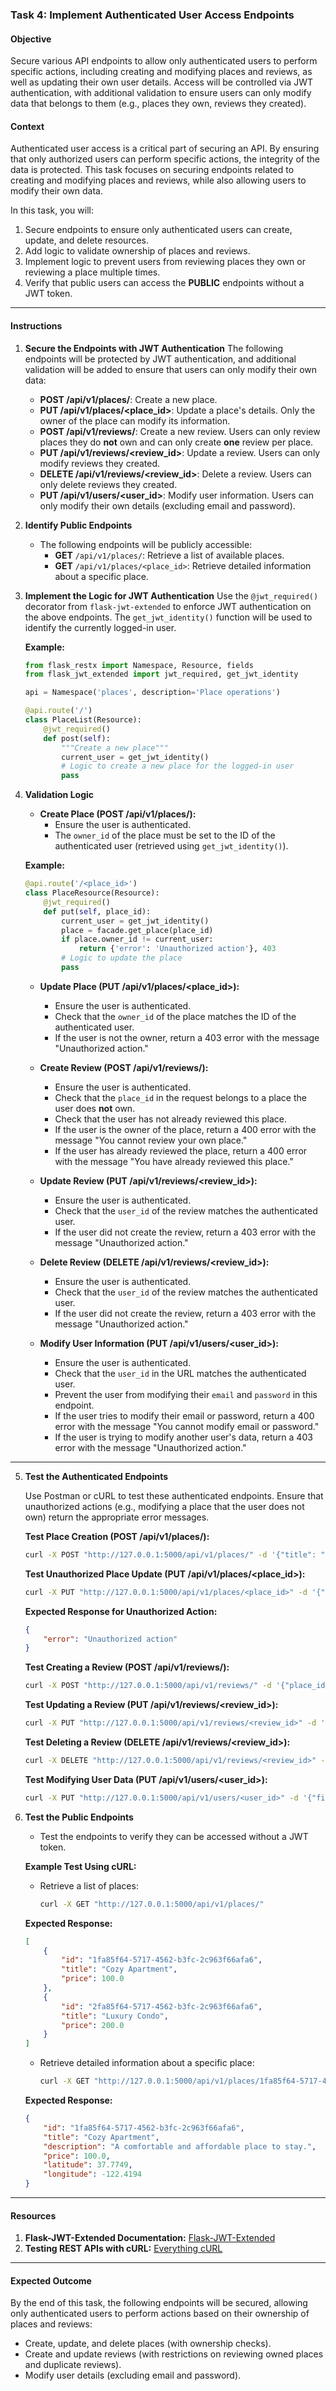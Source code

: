 ### Task 4: Implement Authenticated User Access Endpoints

#### Objective
Secure various API endpoints to allow only authenticated users to perform specific actions, including creating and modifying places and reviews, as well as updating their own user details. Access will be controlled via JWT authentication, with additional validation to ensure users can only modify data that belongs to them (e.g., places they own, reviews they created).

#### Context
Authenticated user access is a critical part of securing an API. By ensuring that only authorized users can perform specific actions, the integrity of the data is protected. This task focuses on securing endpoints related to creating and modifying places and reviews, while also allowing users to modify their own data.

In this task, you will:
1. Secure endpoints to ensure only authenticated users can create, update, and delete resources.
2. Add logic to validate ownership of places and reviews.
3. Implement logic to prevent users from reviewing places they own or reviewing a place multiple times.
4. Verify that public users can access the **PUBLIC** endpoints without a JWT token.

---

#### Instructions

1. **Secure the Endpoints with JWT Authentication**
   The following endpoints will be protected by JWT authentication, and additional validation will be added to ensure that users can only modify their own data:

   - **POST /api/v1/places/**: Create a new place.
   - **PUT /api/v1/places/<place_id>**: Update a place's details. Only the owner of the place can modify its information.
   - **POST /api/v1/reviews/**: Create a new review. Users can only review places they do **not** own and can only create **one** review per place.
   - **PUT /api/v1/reviews/<review_id>**: Update a review. Users can only modify reviews they created.
   - **DELETE /api/v1/reviews/<review_id>**: Delete a review. Users can only delete reviews they created.
   - **PUT /api/v1/users/<user_id>**: Modify user information. Users can only modify their own details (excluding email and password).

2. **Identify Public Endpoints**
   - The following endpoints will be publicly accessible:
     - **GET** `/api/v1/places/`: Retrieve a list of available places.
     - **GET** `/api/v1/places/<place_id>`: Retrieve detailed information about a specific place.

3. **Implement the Logic for JWT Authentication**
   Use the `@jwt_required()` decorator from `flask-jwt-extended` to enforce JWT authentication on the above endpoints. The `get_jwt_identity()` function will be used to identify the currently logged-in user.

   **Example:**
   ```python
   from flask_restx import Namespace, Resource, fields
   from flask_jwt_extended import jwt_required, get_jwt_identity

   api = Namespace('places', description='Place operations')

   @api.route('/')
   class PlaceList(Resource):
       @jwt_required()
       def post(self):
           """Create a new place"""
           current_user = get_jwt_identity()
           # Logic to create a new place for the logged-in user
           pass
   ```

4. **Validation Logic**

   - **Create Place (POST /api/v1/places/):**
     - Ensure the user is authenticated.
     - The `owner_id` of the place must be set to the ID of the authenticated user (retrieved using `get_jwt_identity()`).

    **Example:**
    ```python
    @api.route('/<place_id>')
    class PlaceResource(Resource):
        @jwt_required()
        def put(self, place_id):
            current_user = get_jwt_identity()
            place = facade.get_place(place_id)
            if place.owner_id != current_user:
                return {'error': 'Unauthorized action'}, 403
            # Logic to update the place
            pass
    ```
   
   - **Update Place (PUT /api/v1/places/<place_id>):**
     - Ensure the user is authenticated.
     - Check that the `owner_id` of the place matches the ID of the authenticated user.
     - If the user is not the owner, return a 403 error with the message "Unauthorized action."

   - **Create Review (POST /api/v1/reviews/):**
     - Ensure the user is authenticated.
     - Check that the `place_id` in the request belongs to a place the user does **not** own.
     - Check that the user has not already reviewed this place.
     - If the user is the owner of the place, return a 400 error with the message "You cannot review your own place."
     - If the user has already reviewed the place, return a 400 error with the message "You have already reviewed this place."

   - **Update Review (PUT /api/v1/reviews/<review_id>):**
     - Ensure the user is authenticated.
     - Check that the `user_id` of the review matches the authenticated user.
     - If the user did not create the review, return a 403 error with the message "Unauthorized action."

   - **Delete Review (DELETE /api/v1/reviews/<review_id>):**
     - Ensure the user is authenticated.
     - Check that the `user_id` of the review matches the authenticated user.
     - If the user did not create the review, return a 403 error with the message "Unauthorized action."

   - **Modify User Information (PUT /api/v1/users/<user_id>):**
     - Ensure the user is authenticated.
     - Check that the `user_id` in the URL matches the authenticated user.
     - Prevent the user from modifying their `email` and `password` in this endpoint.
     - If the user tries to modify their email or password, return a 400 error with the message "You cannot modify email or password."
     - If the user is trying to modify another user's data, return a 403 error with the message "Unauthorized action."

---

5. **Test the Authenticated Endpoints**

   Use Postman or cURL to test these authenticated endpoints. Ensure that unauthorized actions (e.g., modifying a place that the user does not own) return the appropriate error messages.

   **Test Place Creation (POST /api/v1/places/):**
   ```bash
   curl -X POST "http://127.0.0.1:5000/api/v1/places/" -d '{"title": "New Place"}' -H "Authorization: Bearer <your_token>" -H "Content-Type: application/json"
   ```

   **Test Unauthorized Place Update (PUT /api/v1/places/<place_id>):**
   ```bash
   curl -X PUT "http://127.0.0.1:5000/api/v1/places/<place_id>" -d '{"title": "Updated Place"}' -H "Authorization: Bearer <your_token>" -H "Content-Type: application/json"
   ```

   **Expected Response for Unauthorized Action:**
   ```json
   {
       "error": "Unauthorized action"
   }
   ```

   **Test Creating a Review (POST /api/v1/reviews/):**
   ```bash
   curl -X POST "http://127.0.0.1:5000/api/v1/reviews/" -d '{"place_id": "<place_id>", "text": "Great place!"}' -H "Authorization: Bearer <your_token>" -H "Content-Type: application/json"
   ```

   **Test Updating a Review (PUT /api/v1/reviews/<review_id>):**
   ```bash
   curl -X PUT "http://127.0.0.1:5000/api/v1/reviews/<review_id>" -d '{"text": "Updated review"}' -H "Authorization: Bearer <your_token>" -H "Content-Type: application/json"
   ```

   **Test Deleting a Review (DELETE /api/v1/reviews/<review_id>):**
   ```bash
   curl -X DELETE "http://127.0.0.1:5000/api/v1/reviews/<review_id>" -H "Authorization: Bearer <your_token>"
   ```

   **Test Modifying User Data (PUT /api/v1/users/<user_id>):**
   ```bash
   curl -X PUT "http://127.0.0.1:5000/api/v1/users/<user_id>" -d '{"first_name": "Updated Name"}' -H "Authorization: Bearer <your_token>" -H "Content-Type: application/json"
   ```

6. **Test the Public Endpoints**
   - Test the endpoints to verify they can be accessed without a JWT token.

   **Example Test Using cURL:**
   - Retrieve a list of places:
     ```bash
     curl -X GET "http://127.0.0.1:5000/api/v1/places/"
     ```

   **Expected Response:**
   ```json
   [
       {
           "id": "1fa85f64-5717-4562-b3fc-2c963f66afa6",
           "title": "Cozy Apartment",
           "price": 100.0
       },
       {
           "id": "2fa85f64-5717-4562-b3fc-2c963f66afa6",
           "title": "Luxury Condo",
           "price": 200.0
       }
   ]
   ```

   - Retrieve detailed information about a specific place:
     ```bash
     curl -X GET "http://127.0.0.1:5000/api/v1/places/1fa85f64-5717-4562-b3fc-2c963f66afa6"
     ```

   **Expected Response:**
   ```json
   {
       "id": "1fa85f64-5717-4562-b3fc-2c963f66afa6",
       "title": "Cozy Apartment",
       "description": "A comfortable and affordable place to stay.",
       "price": 100.0,
       "latitude": 37.7749,
       "longitude": -122.4194
   }
   ```

---

#### Resources

1. **Flask-JWT-Extended Documentation:** [Flask-JWT-Extended](https://flask-jwt-extended.readthedocs.io/en/stable/)
2. **Testing REST APIs with cURL:** [Everything cURL](https://everything.curl.dev/)

---

#### Expected Outcome

By the end of this task, the following endpoints will be secured, allowing only authenticated users to perform actions based on their ownership of places and reviews:
- Create, update, and delete places (with ownership checks).
- Create and update reviews (with restrictions on reviewing owned places and duplicate reviews).
- Modify user details (excluding email and password).

